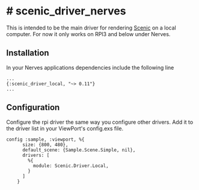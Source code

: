# # scenic_driver_nerves

This is intended to be the main driver for rendering [Scenic](https://github.com/boydm/scenic) on a local computer. For now it only works on RPI3 and below under Nerves.


## Installation

In your Nerves applications dependencies include the following line

    ...
    {:scenic_driver_local, "~> 0.11"}
    ...

## Configuration

Configure the rpi driver the same way you configure other drivers. Add it
to the driver list in your ViewPort's config.exs file.

    config :sample, :viewport, %{
          size: {800, 480},
          default_scene: {Sample.Scene.Simple, nil},
          drivers: [
            %{
              module: Scenic.Driver.Local,
            }
          ]
        }


